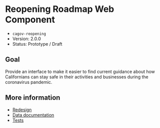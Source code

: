 # Reopening Roadmap Web Component

* `cagov-reopening` 
* Version: 2.0.0
* Status: Prototype / Draft

## Goal

Provide an interface to make it easier to find current guidance about how Californians can stay safe in their activities and businesses during the coronavirus pandemic.

## More information
* [Redesign](REDESIGN.md)
* [Data documentation](DATA.md)
* [Tests](TESTS.md)
